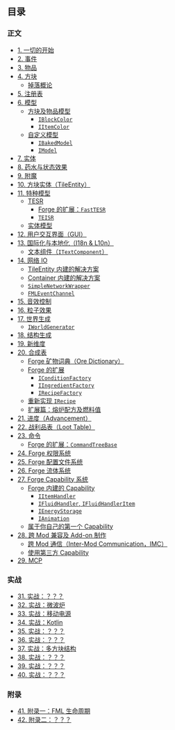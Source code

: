 ## 目录

### 正文

* [1. 一切的开始](chapter-1/index.md)
* [2. 事件](chapter-2/index.md)
* [3. 物品](chapter-3/index.md)
* [4. 方块](chapter-4/index.md)
  * [掉落概论](chapter-4/block-drop.md)
* [5. 注册表](chapter-5/index.md)
* [6. 模型](chapter-6/index.md)
  * [方块及物品模型](chapter-6/vanilla-model/index.md)
    * [`IBlockColor`](chapter-6/vanilla-model/tint.md#Block)
    * [`IItemColor`](chapter-6/vanilla-model/tint.md#Item)
  * [自定义模型](chapter-6/custom-model/index.md)
    * [`IBakedModel`](chapter-6/custom-model/index.md#Baked%20Model)
    * [`IModel`](chapter-6/custom-model/forge-extension.md)
* [7. 实体](chapter-7/index.md)
* [8. 药水与状态效果](chapter-8/index.md)
* [9. 附魔](chapter-9/index.md)
* [10. 方块实体（TileEntity）](chapter-10/index.md)
* [11. 特种模型](chapter-11/index.md)
  * [TESR](chapter-11/tesr/index.md)
    * [Forge 的扩展：`FastTESR`](chapter-11/tesr/fast-tesr.md)
    * [`TEISR`](chapter-11/tesr/teisr.md)
  * [实体模型](chapter-11/entity-model/index.md)
* [12. 用户交互界面（GUI）](chapter-12/index.md)
* [13. 国际化与本地化（I18n & L10n）](chapter-13/index.md)
  * [文本组件（`ITextComponent`）](chapter-13/text-component.md)
* [14. 网络 IO](chapter-14/index.md)
  * [TileEntity 内建的解决方案](chapter-14/tile-entity-sync.md)
  * [Container 内建的解决方案](chapter-14/container-sync.md)
  * [`SimpleNetworkWrapper`](chapter-14/built-in-solution/simple-network-wrapper.md)
  * [`FMLEventChannel`](chapter-14/built-in-solution/fml-event-channel.md)
* [15. 音效控制](chapter-15/index.md)
* [16. 粒子效果](chapter-16/index.md)
* [17. 世界生成](chapter-17/index.md)
  * [`IWorldGenerator`](chapter-17/fml-world-gen-interface.md)
* [18. 结构生成](chapter-18/index.md)
* [19. 新维度](chapter-19/index.md)
* [20. 合成表](chapter-20/index.md)
  * [Forge 矿物词典（Ore Dictionary）](chapter-20/ore-dictionary.md)
  * [Forge 的扩展](chapter-20/forge-extension/index.md)
    * [`IConditionFactory`](chapter-20/forge-recipe-condition.md)
    * [`IIngredientFactory`](chapter-20/forge-ingredient-factory.md)
    * [`IRecipeFactory`](chapter-20/forge-recipe-factory.md)
  * [重新实现 `IRecipe`](chapter-20/custom-recipe.md)
  * [扩展篇：熔炉配方及燃料值](chapter-20/vanilla-furnace.md)
* [21. 进度（Advancement）](chapter-21/index.md)
* [22. 战利品表（Loot Table）](chapter-22/index.md)
* [23. 命令](chapter-23/index.md)
  * [Forge 的扩展：`CommandTreeBase`](chapter-23/command-tree.md)
* [24. Forge 权限系统](chapter-24/index.md)
* [25. Forge 配置文件系统](chapter-25/index.md)
* [26. Forge 流体系统](chapter-26/index.md)
* [27. Forge Capability 系统](chapter-27/index.md)
  * [Forge 内建的 Capability](chapter-27/built-in/index.md)
    * [`IItemHandler`](chapter-27/built-in/item.md)
    * [`IFluidHandler`, `IFluidHandlerItem`](chapter-27/built-in/fluid.md)
    * [`IEnergyStorage`](chapter-27/built-in/energy.md)
    * [`IAnimation`](chapter-27/built-in/animation.md)
  * [属于你自己的第一个 Capability](chapter-27/custom.md)
* [28. 跨 Mod 兼容及 Add-on 制作](chapter-28/index.md)
  * [跨 Mod 通信（Inter-Mod Communication，IMC）](chapter-28/imc.md)
  * [使用第三方 Capability](chapter-28/3rd-party-cap.md)
* [29. MCP](chapter-29/index.md)

<!--
待考虑：
1. 调试：
 - Crash report 内容追加（`ICrashCallable`）
 - F3 debug 界面内容追加
 - 原版内置的 profiler /debug 命令
 - Logger 的使用
 - Eclipse/IDEA 的调试器？

2.键盘及鼠标输入
 - 热键注册
 - 如何追踪鼠标位置？
 -->

### 实战

* [31. 实战：？？？](chapter-31/index.md)
* [32. 实战：微波炉](chapter-32/index.md)
* [33. 实战：移动电源](chapter-33/index.md)
* [34. 实战：Kotlin](chapter-34/index.md)
* [35. 实战：？？？](chapter-35/index.md)
* [36. 实战：？？？](chapter-36/index.md)
* [37. 实战：多方块结构](chapter-37/index.md)
* [38. 实战：？？？](chapter-38/index.md)
* [39. 实战：？？？](chapter-39/index.md)
* [40. 实战：？？？](chapter-40/index.md)

### 附录

* [41. 附录一：FML 生命周期](chapter-41/index.md)
* [42. 附录二：？？？](chapter-42/index.md)
